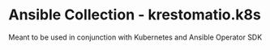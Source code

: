 # Ansible Collection - krestomatio.k8s

Meant to be used in conjunction with Kubernetes and Ansible Operator SDK
